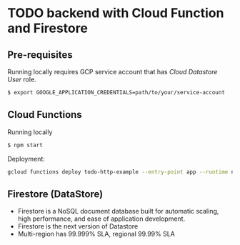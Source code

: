 # TODO backend with Cloud Function and Firestore

## Pre-requisites

Running locally requires GCP service account that has *Cloud Datastore User* role. 

```bash
$ export GOOGLE_APPLICATION_CREDENTIALS=path/to/your/service-account
```

## Cloud Functions 

Running locally 

```bash
$ npm start
```

Deployment: 

```bash
gcloud functions deploy todo-http-example --entry-point app --runtime nodejs10 --trigger-http --allow-unauthenticated --region europe-west1
```

## Firestore (DataStore)

* Firestore is a NoSQL document database built for automatic scaling, high performance, and ease of application development.
* Firestore is the next version of Datastore 
* Multi-region has 99.999% SLA, regional 99.99% SLA
